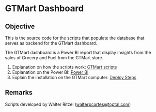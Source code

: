 # GTMart Dashboard

## Objective

This is the source code for the scripts that populate the database that serves as backend for the GTMart dashboard.

The GTMart dashboard is a Power BI report that display insights from the sales of Grocery and Fuel from the GTMart store.


1) Explanation on how the scripts work: [GTMart scripts](scripts.md)
2) Explanation on the Power BI: [Power BI](powerbi.md)
3) Explain the installation on the GTMart computer: [Deploy Steps](deploy.md)

## Remarks

Scripts developed by Walter Ritzel (walterpcortes@toptal.com)
